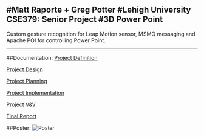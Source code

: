 #Matt Raporte + Greg Potter
#Lehigh University CSE379: Senior Project
#3D Power Point
-----------------------------------------------------------

Custom gesture recognition for Leap Motion
sensor, MSMQ messaging and Apache POI for controlling
Power Point.

-----------------------------------------------------------

##Documentation: 
[Project Definition](https://github.com/matt-raporte/Senior-Project/raw/master/docs/Project_Definition_Document.docx)

[Project Design](https://github.com/matt-raporte/Senior-Project/raw/master/docs/Project_Design_Document.docx)

[Project Planning](https://github.com/matt-raporte/Senior-Project/raw/master/docs/Project_Planning_Document.docx)

[Project Implementation](https://github.com/matt-raporte/Senior-Project/raw/master/docs/Project_Implementation_Document.docx)

[Project V&V](https://github.com/matt-raporte/Senior-Project/raw/master/docs/Project_V&V_Document.docx)

[Final Report](https://github.com/matt-raporte/Senior-Project/raw/master/docs/Final_Report_Document.docx)

##Poster:
![Poster](https://github.com/matt-raporte/Senior-Project/raw/master/docs/Sr_Proj_Poster.jpg)

